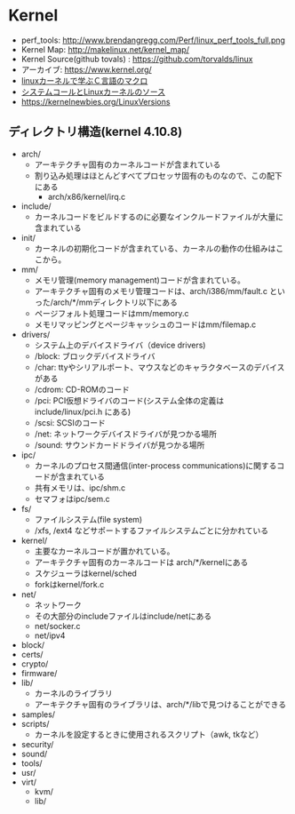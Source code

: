 # Kernel

* perf_tools: http://www.brendangregg.com/Perf/linux_perf_tools_full.png
* Kernel Map: http://makelinux.net/kernel_map/
* Kernel Source(github tovals) : https://github.com/torvalds/linux
* アーカイブ: https://www.kernel.org/
* [linuxカーネルで学ぶＣ言語のマクロ](http://qiita.com/satoru_takeuchi/items/3769a644f7113f2c8040)
* [システムコールとLinuxカーネルのソース](http://www.coins.tsukuba.ac.jp/~yas/coins/os2-2012/2012-12-04/)
* https://kernelnewbies.org/LinuxVersions

## ディレクトリ構造(kernel 4.10.8)
* arch/
    * アーキテクチャ固有のカーネルコードが含まれている
    * 割り込み処理はほとんどすべてプロセッサ固有のものなので、この配下にある
        * arch/x86/kernel/irq.c
* include/
    * カーネルコードをビルドするのに必要なインクルードファイルが大量に含まれている
* init/
    * カーネルの初期化コードが含まれている、カーネルの動作の仕組みはここから。
* mm/
    * メモリ管理(memory management)コードが含まれている。
    * アーキテクチャ固有のメモリ管理コードは、arch/i386/mm/fault.c といった/arch/*/mmディレクトリ以下にある
    * ページフォルト処理コードはmm/memory.c
    * メモリマッピングとページキャッシュのコードはmm/filemap.c
* drivers/
    * システム上のデバイスドライバ（device drivers)
    * /block: ブロックデバイスドライバ
    * /char: ttyやシリアルポート、マウスなどのキャラクタベースのデバイスがある
    * /cdrom: CD-ROMのコード
    * /pci: PCI仮想ドライバのコード(システム全体の定義はinclude/linux/pci.h にある)
    * /scsi: SCSIのコード
    * /net: ネットワークデバイスドライバが見つかる場所
    * /sound: サウンドカードドライバが見つかる場所
* ipc/
    * カーネルのプロセス間通信(inter-process communications)に関するコードが含まれている
    * 共有メモリは、ipc/shm.c
    * セマフォはipc/sem.c
* fs/
    * ファイルシステム(file system)
    * /xfs, /ext4 などサポートするファイルシステムごとに分かれている
* kernel/
    * 主要なカーネルコードが置かれている。
    * アーキテクチャ固有のカーネルコードは arch/*/kernelにある
    * スケジューラはkernel/sched
    * forkはkernel/fork.c
* net/
    * ネットワーク
    * その大部分のincludeファイルはinclude/netにある
    * net/socker.c
    * net/ipv4
* block/
* certs/
* crypto/
* firmware/
* lib/
    * カーネルのライブラリ
    * アーキテクチャ固有のライブラリは、arch/*/libで見つけることができる
* samples/
* scripts/
    * カーネルを設定するときに使用されるスクリプト（awk, tkなど）
* security/
* sound/
* tools/
* usr/
* virt/
    * kvm/
    * lib/
